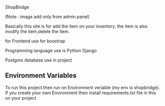 ShopBridge

(Note : image  add only from admin panel)

Basically this site is for add the item on your inventory.
the item is also modify the item,delete the item.

for Frontend use for boostrap

Programming language use is
Python
Django

Postgres database use in project

## Environment Variables

To run this project.then run on Environment veriable (my env is shopbridge).
If you create your own Environment then install requirements.txt file in this on your project